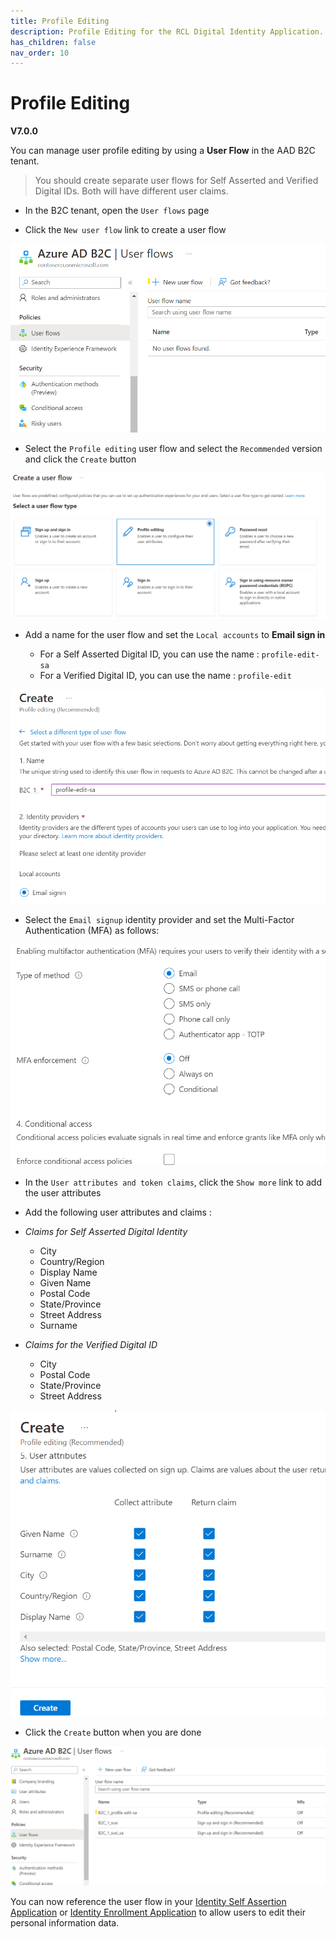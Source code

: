 ```yaml
---
title: Profile Editing
description: Profile Editing for the RCL Digital Identity Application.
has_children: false
nav_order: 10
---
```


# Profile Editing
**V7.0.0**

You can manage user profile editing by using a **User Flow** in the AAD B2C tenant.

> You should create separate user flows for Self Asserted and Verified Digital IDs. Both will have different user claims.

- In the B2C tenant, open the ``User flows`` page

- Click the ``New user flow`` link to create a user flow

![image](/images/aadb2c/userflow-add.png)

- Select the ``Profile editing`` user flow and select the ``Recommended`` version and click the ``Create`` button

![image](/images/profileedit/userflow-add.png)

- Add a name for the user flow and set the ``Local accounts`` to **Email sign in**

    - For a Self Asserted Digital ID, you can use the name : ``profile-edit-sa``
    - For a Verified Digital ID, you can use the name : ``profile-edit``

![image](/images/profileedit/userflow-add2.png)

- Select the ``Email signup`` identity provider and set the Multi-Factor Authentication (MFA) as follows:

![image](/images/aadb2c/userflow-add4.png)

- In the ``User attributes and token claims``, click the ``Show more`` link to add the user attributes

- Add the following user attributes and claims :

- *Claims for Self Asserted Digital Identity*

    - City
    - Country/Region
    - Display Name
    - Given Name
    - Postal Code
    - State/Province
    - Street Address
    - Surname

- *Claims for the Verified Digital ID*

    - City
    - Postal Code
    - State/Province
    - Street Address

![image](/images/profileedit/userflow-add3.png)

- Click the ``Create`` button when you are done

![image](/images/profileedit/userflow-add4.png)

You can now reference the user flow in your [Identity Self Assertion Application]() or [Identity Enrollment Application]() to allow users to edit their personal information data.
